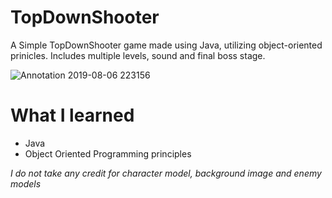 # TopDownShooter
A Simple TopDownShooter game made using Java, utilizing object-oriented prinicles. Includes multiple levels, sound and final boss stage.

![Annotation 2019-08-06 223156](https://user-images.githubusercontent.com/22434695/62590431-56aa8180-b89a-11e9-8c84-4fb998d7783c.png)

# What I learned
* Java
* Object Oriented Programming principles

*I do not take any credit for character model, background image and enemy models*
